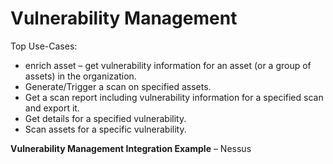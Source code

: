 # Vulnerability Management
Top Use-Cases:
- enrich asset – get vulnerability information for an asset (or a group of assets) in the organization.
- Generate/Trigger a scan on specified assets.
- Get a scan report including vulnerability information for a specified scan and export it.
- Get details for a specified vulnerability.
- Scan assets for a specific vulnerability.

**Vulnerability Management Integration Example** – Nessus
